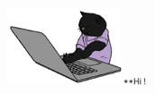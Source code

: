 <img src="https://github.com/heartyang520/HeartYang.github.io/blob/main/share/hacker_a.gif?raw=true.gif" width="40%"> **Hi !
